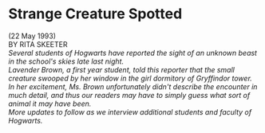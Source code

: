 # Strange Creature Spotted  
(22 May 1993)  
BY RITA SKEETER  
*Several students of Hogwarts have reported the sight of an unknown beast in the school's skies late last night.*  
*Lavender Brown, a first year student, told this reporter that the small creature swooped by her window in the girl dormitory of Gryffindor tower.*  
*In her excitement, Ms. Brown unfortunately didn't describe the encounter in much detail, and thus our readers may have to simply guess what sort of animal it may have been.*  
*More updates to follow as we interview additional students and faculty of Hogwarts.*  
  
